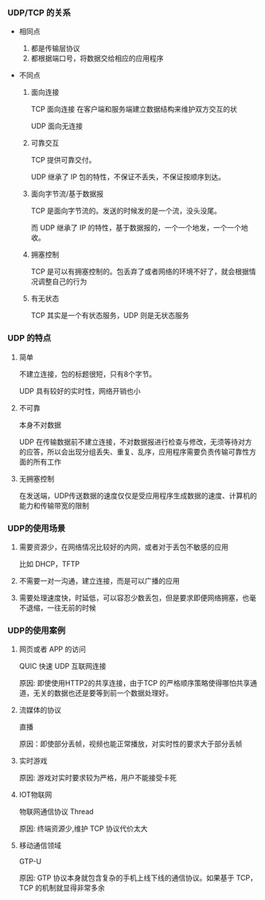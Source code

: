 ### UDP/TCP 的关系

- 相同点

  1. 都是传输层协议
  2. 都根据端口号，将数据交给相应的应用程序

- 不同点

  1. 面向连接

     TCP 面向连接 在客户端和服务端建立数据结构来维护双方交互的状

     UDP 面向无连接

  2. 可靠交互

     TCP 提供可靠交付。

     UDP 继承了 IP 包的特性，不保证不丢失，不保证按顺序到达。

  3. 面向字节流/基于数据报

     TCP 是面向字节流的。发送的时候发的是一个流，没头没尾。

     而 UDP 继承了 IP 的特性，基于数据报的，一个一个地发，一个一个地收。

  4. 拥塞控制

     TCP 是可以有拥塞控制的。包丢弃了或者网络的环境不好了，就会根据情况调整自己的行为

  5. 有无状态

     TCP 其实是一个有状态服务，UDP 则是无状态服务



### UDP 的特点

1. 简单 

   不建立连接，包的标题很短，只有8个字节。

   UDP 具有较好的实时性，网络开销也小

2. 不可靠 

   本身不对数据

   UDP 在传输数据前不建立连接，不对数据报进行检查与修改，无须等待对方的应答，所以会出现分组丢失、重复、乱序，应用程序需要负责传输可靠性方面的所有工作

3. 无拥塞控制

   在发送端，UDP传送数据的速度仅仅是受应用程序生成数据的速度、计算机的能力和传输带宽的限制





### UDP的使用场景

1. 需要资源少，在网络情况比较好的内网，或者对于丢包不敏感的应用 

   比如 DHCP，TFTP

2. 不需要一对一沟通，建立连接，而是可以广播的应用

3. 需要处理速度快，时延低，可以容忍少数丢包，但是要求即便网络拥塞，也毫不退缩，一往无前的时候



### UDP的使用案例

1. 网页或者 APP 的访问

   QUIC 快速 UDP 互联网连接

   原因: 即使使用HTTP2的共享连接，由于TCP 的严格顺序策略使得哪怕共享通道，无关的数据也还是要等到前一个数据处理好。

2. 流媒体的协议

   直播

   原因：即使部分丢帧，视频也能正常播放，对实时性的要求大于部分丢帧

3. 实时游戏

   原因: 游戏对实时要求较为严格，用户不能接受卡死

4. IOT物联网

   物联网通信协议 Thread

   原因: 终端资源少,维护 TCP 协议代价太大

5. 移动通信领域

   GTP-U

   原因: GTP 协议本身就包含复杂的手机上线下线的通信协议。如果基于 TCP，TCP 的机制就显得非常多余